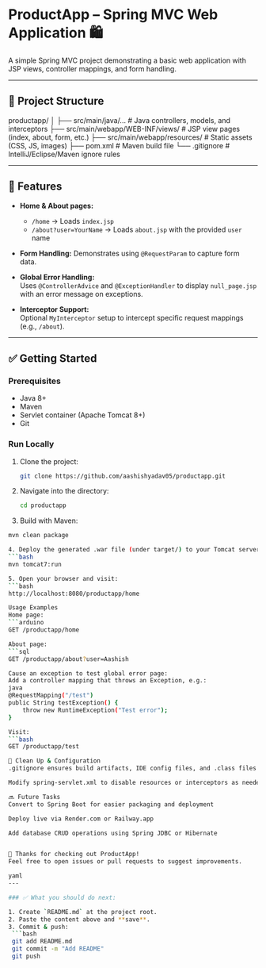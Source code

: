 # ProductApp – Spring MVC Web Application 🛍️

A simple Spring MVC project demonstrating a basic web application with JSP views, controller mappings, and form handling.

---

## 📂 Project Structure

productapp/
│
├── src/main/java/... # Java controllers, models, and interceptors
├── src/main/webapp/WEB-INF/views/ # JSP view pages (index, about, form, etc.)
├── src/main/webapp/resources/ # Static assets (CSS, JS, images)
├── pom.xml # Maven build file
└── .gitignore # IntelliJ/Eclipse/Maven ignore rules


---

## 🚀 Features

- **Home & About pages:**  
  - `/home` → Loads `index.jsp`  
  - `/about?user=YourName` → Loads `about.jsp` with the provided `user` name
  
- **Form Handling:** Demonstrates using `@RequestParam` to capture form data.

- **Global Error Handling:**  
  Uses `@ControllerAdvice` and `@ExceptionHandler` to display `null_page.jsp` with an error message on exceptions.

- **Interceptor Support:**  
  Optional `MyInterceptor` setup to intercept specific request mappings (e.g., `/about`).

---

## ✅ Getting Started

### Prerequisites

- Java 8+  
- Maven  
- Servlet container (Apache Tomcat 8+)  
- Git

### Run Locally

1. Clone the project:
   ```bash
   git clone https://github.com/aashishyadav05/productapp.git

2. Navigate into the directory:
   ```bash
   cd productapp

3. Build with Maven:
  ```bash
  mvn clean package

4. Deploy the generated .war file (under target/) to your Tomcat server’s webapps/ folder.Or run via Maven plugin:
  ```bash
  mvn tomcat7:run

5. Open your browser and visit:
  ```bash
  http://localhost:8080/productapp/home

Usage Examples
Home page:
  ```arduino
  GET /productapp/home

About page:
  ```sql
  GET /productapp/about?user=Aashish

Cause an exception to test global error page:
Add a controller mapping that throws an Exception, e.g.:
  java
  @RequestMapping("/test")
  public String testException() {
      throw new RuntimeException("Test error");
  }

Visit:
  ```bash
  GET /productapp/test

🧹 Clean Up & Configuration
.gitignore ensures build artifacts, IDE config files, and .class files are not committed.

Modify spring-servlet.xml to disable resources or interceptors as needed.

🔜 Future Tasks
Convert to Spring Boot for easier packaging and deployment

Deploy live via Render.com or Railway.app

Add database CRUD operations using Spring JDBC or Hibernate


🌟 Thanks for checking out ProductApp!
Feel free to open issues or pull requests to suggest improvements.

yaml
---

### ✅ What you should do next:

1. Create `README.md` at the project root.
2. Paste the content above and **save**.
3. Commit & push:
   ```bash
   git add README.md
   git commit -m "Add README"
   git push
